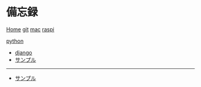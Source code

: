 # 備忘録

[Home](index.md)
[git](docs/git.md)
[mac](docs/mac.md)
[raspi](docs/raspi.md)

[python]()

  * [django](tutorial.md)
  * [サンプル](api/index.md)
  - - - -
  * [サンプル](demo/sample.html)

<!--[gimmick:themechooser](Choose theme)-->